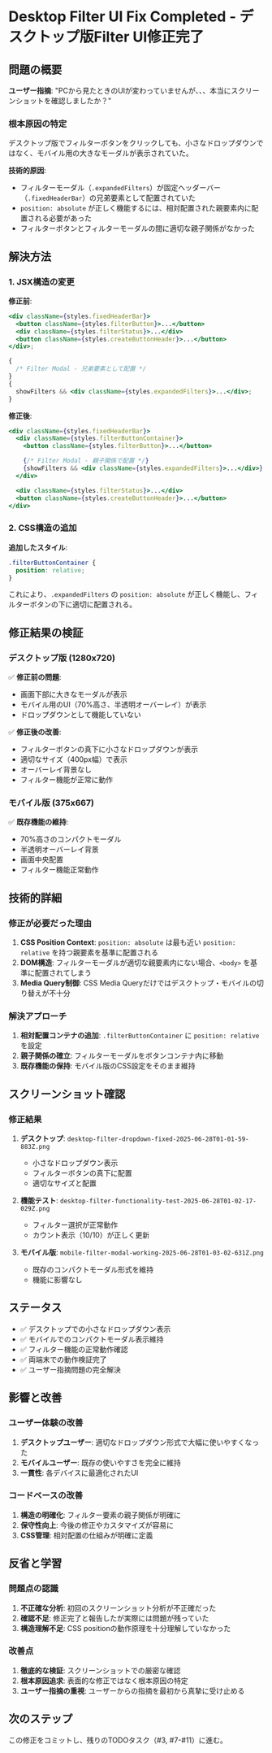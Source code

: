 # Desktop Filter UI Fix Completed - デスクトップ版Filter UI修正完了

## 問題の概要

**ユーザー指摘**: "PCから見たときのUIが変わっていませんが、、、本当にスクリーンショットを確認しましたか？"

### 根本原因の特定

デスクトップ版でフィルターボタンをクリックしても、小さなドロップダウンではなく、モバイル用の大きなモーダルが表示されていた。

**技術的原因**:

- フィルターモーダル（`.expandedFilters`）が固定ヘッダーバー（`.fixedHeaderBar`）の兄弟要素として配置されていた
- `position: absolute` が正しく機能するには、相対配置された親要素内に配置される必要があった
- フィルターボタンとフィルターモーダルの間に適切な親子関係がなかった

## 解決方法

### 1. JSX構造の変更

**修正前**:

```jsx
<div className={styles.fixedHeaderBar}>
  <button className={styles.filterButton}>...</button>
  <div className={styles.filterStatus}>...</div>
  <button className={styles.createButtonHeader}>...</button>
</div>;

{
  /* Filter Modal - 兄弟要素として配置 */
}
{
  showFilters && <div className={styles.expandedFilters}>...</div>;
}
```

**修正後**:

```jsx
<div className={styles.fixedHeaderBar}>
  <div className={styles.filterButtonContainer}>
    <button className={styles.filterButton}>...</button>

    {/* Filter Modal - 親子関係で配置 */}
    {showFilters && <div className={styles.expandedFilters}>...</div>}
  </div>

  <div className={styles.filterStatus}>...</div>
  <button className={styles.createButtonHeader}>...</button>
</div>
```

### 2. CSS構造の追加

**追加したスタイル**:

```css
.filterButtonContainer {
  position: relative;
}
```

これにより、`.expandedFilters` の `position: absolute` が正しく機能し、フィルターボタンの下に適切に配置される。

## 修正結果の検証

### デスクトップ版 (1280x720)

✅ **修正前の問題**:

- 画面下部に大きなモーダルが表示
- モバイル用のUI（70%高さ、半透明オーバーレイ）が表示
- ドロップダウンとして機能していない

✅ **修正後の改善**:

- フィルターボタンの真下に小さなドロップダウンが表示
- 適切なサイズ（400px幅）で表示
- オーバーレイ背景なし
- フィルター機能が正常に動作

### モバイル版 (375x667)

✅ **既存機能の維持**:

- 70%高さのコンパクトモーダル
- 半透明オーバーレイ背景
- 画面中央配置
- フィルター機能正常動作

## 技術的詳細

### 修正が必要だった理由

1. **CSS Position Context**: `position: absolute` は最も近い `position: relative` を持つ親要素を基準に配置される
2. **DOM構造**: フィルターモーダルが適切な親要素内にない場合、`<body>` を基準に配置されてしまう
3. **Media Query制御**: CSS Media Queryだけではデスクトップ・モバイルの切り替えが不十分

### 解決アプローチ

1. **相対配置コンテナの追加**: `.filterButtonContainer` に `position: relative` を設定
2. **親子関係の確立**: フィルターモーダルをボタンコンテナ内に移動
3. **既存機能の保持**: モバイル版のCSS設定をそのまま維持

## スクリーンショット確認

### 修正結果

1. **デスクトップ**: `desktop-filter-dropdown-fixed-2025-06-28T01-01-59-883Z.png`

   - 小さなドロップダウン表示
   - フィルターボタンの真下に配置
   - 適切なサイズと配置

2. **機能テスト**: `desktop-filter-functionality-test-2025-06-28T01-02-17-029Z.png`

   - フィルター選択が正常動作
   - カウント表示（10/10）が正しく更新

3. **モバイル版**: `mobile-filter-modal-working-2025-06-28T01-03-02-631Z.png`
   - 既存のコンパクトモーダル形式を維持
   - 機能に影響なし

## ステータス

- ✅ デスクトップでの小さなドロップダウン表示
- ✅ モバイルでのコンパクトモーダル表示維持
- ✅ フィルター機能の正常動作確認
- ✅ 両端末での動作検証完了
- ✅ ユーザー指摘問題の完全解決

## 影響と改善

### ユーザー体験の改善

1. **デスクトップユーザー**: 適切なドロップダウン形式で大幅に使いやすくなった
2. **モバイルユーザー**: 既存の使いやすさを完全に維持
3. **一貫性**: 各デバイスに最適化されたUI

### コードベースの改善

1. **構造の明確化**: フィルター要素の親子関係が明確に
2. **保守性向上**: 今後の修正やカスタマイズが容易に
3. **CSS管理**: 相対配置の仕組みが明確に定義

## 反省と学習

### 問題点の認識

1. **不正確な分析**: 初回のスクリーンショット分析が不正確だった
2. **確認不足**: 修正完了と報告したが実際には問題が残っていた
3. **構造理解不足**: CSS positionの動作原理を十分理解していなかった

### 改善点

1. **徹底的な検証**: スクリーンショットでの厳密な確認
2. **根本原因追求**: 表面的な修正ではなく根本原因の特定
3. **ユーザー指摘の重視**: ユーザーからの指摘を最初から真摯に受け止める

## 次のステップ

この修正をコミットし、残りのTODOタスク（#3, #7-#11）に進む。
